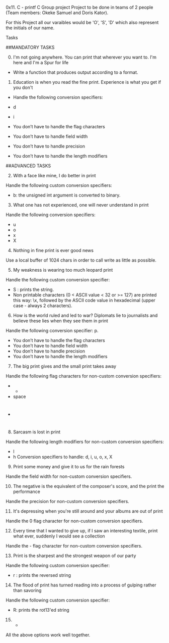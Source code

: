 0x11. C - printf
C
Group project
Project to be done in teams of 2 people (Team members: Okeke Samuel and Doris Kator).

For this Project all our varaibles would be 'O', 'S', 'D' which also represent the initials of our name.

Tasks

##MANDATORY TASKS

0. I'm not going anywhere. You can print that wherever you want to. I'm here and I'm a Spur for life

- Write a function that produces output according to a format.

1. Education is when you read the fine print. Experience is what you get if you don't

- Handle the following conversion specifiers:

- d
- i
- You don’t have to handle the flag characters
- You don’t have to handle field width
- You don’t have to handle precision
- You don’t have to handle the length modifiers


##ADVANCED TASKS

2. With a face like mine, I do better in print

Handle the following custom conversion specifiers:

- b: the unsigned int argument is converted to binary.


3. What one has not experienced, one will never understand in print

Handle the following conversion specifiers:

- u
- o
- x
- X

4. Nothing in fine print is ever good news

Use a local buffer of 1024 chars in order to call write as little as possible.


5. My weakness is wearing too much leopard print

Handle the following custom conversion specifier:

- S : prints the string.
- Non printable characters (0 < ASCII value < 32 or >= 127) are printed this way: \x, followed by the ASCII code value in hexadecimal (upper case - always 2 characters).


6. How is the world ruled and led to war? Diplomats lie to journalists and believe these lies when they see them in print

Handle the following conversion specifier: p.

- You don’t have to handle the flag characters
- You don’t have to handle field width
- You don’t have to handle precision
- You don’t have to handle the length modifiers

7. The big print gives and the small print takes away

Handle the following flag characters for non-custom conversion specifiers:

- +
- space
- #

8. Sarcasm is lost in print

Handle the following length modifiers for non-custom conversion specifiers:

- l
- h
Conversion specifiers to handle: d, i, u, o, x, X

9. Print some money and give it to us for the rain forests

Handle the field width for non-custom conversion specifiers.

10. The negative is the equivalent of the composer's score, and the print the performance

Handle the precision for non-custom conversion specifiers.

11. It's depressing when you're still around and your albums are out of print

Handle the 0 flag character for non-custom conversion specifiers.

12. Every time that I wanted to give up, if I saw an interesting textile, print what ever, suddenly I would see a collection

Handle the - flag character for non-custom conversion specifiers.

13. Print is the sharpest and the strongest weapon of our party

Handle the following custom conversion specifier:

- r : prints the reversed string

14. The flood of print has turned reading into a process of gulping rather than savoring

Handle the following custom conversion specifier:

- R: prints the rot13'ed string

15. *

All the above options work well together.

